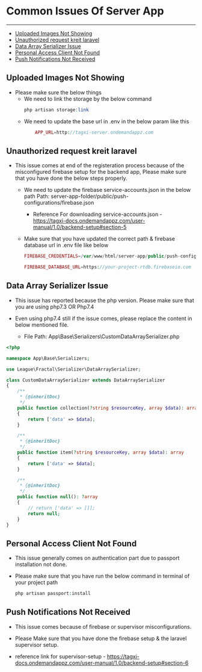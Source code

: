 # Common Issues Of Server App

---

- [Uploaded Images Not Showing](#showing-image-issue)
- [Unauthorized request kreit laravel](#kreit-laravel)
- [Data Array Serializer Issue](#serializer-issue)
- [Personal Access Client Not Found](#access-client-issue)
- [Push Notifications Not Received](#push-notification-issue)

<a name="showing-image-issue"></a>
## Uploaded Images Not Showing

* Please make sure the below things
	* We need to link the storage by the below command
		```php
		php artisan storage:link
		```
	* We need to update the base url in .env in the below param like this
		```php
			APP_URL=http://tagxi-server.ondemandappz.com
		```


	
<a name="kreit-laravel"></a>
## Unauthorized request kreit laravel

* This issue comes at end of the registeration process because of the misconfigured firebase setup for the backend app, Please make sure that you have done the below steps properly.

	* We need to update the firebase service-accounts.json in the below path
		Path: server-app-folder/public/push-configurations/firebase.json

		* Reference For downloading service-accounts.json - https://tagxi-docs.ondemandappz.com/user-manual/1.0/backend-setup#section-5

	* Make sure that you have updated the correct path & firebase database url in .env file like below
		```php
		FIREBASE_CREDENTIALS=/var/www/html/server-app/public/push-configurations/firebase.json

		FIREBASE_DATABASE_URL=https://your-project-rtdb.firebaseio.com
		```



<a name="serializer-issue"></a>
## Data Array Serializer Issue

* This issue has reported because the php version. Please make sure that you are using php7.3 OR Php7.4

* Even using php7.4 still if the issue comes, please replace the content in below mentioned file.
	* File Path: App\Base\Serializers\CustomDataArraySerializer.php


```php
<?php

namespace App\Base\Serializers;

use League\Fractal\Serializer\DataArraySerializer;

class CustomDataArraySerializer extends DataArraySerializer
{
    /**
     * {@inheritDoc}
     */
    public function collection(?string $resourceKey, array $data): array
    {
        return ['data' => $data];
    }

    /**
     * {@inheritDoc}
     */
    public function item(?string $resourceKey, array $data): array
    {
        return ['data' => $data];
    }

    /**
     * {@inheritDoc}
     */
    public function null(): ?array
    {
        // return ['data' => []];
        return null;
    }
}


```

<a name="access-client-issue"></a>
## Personal Access Client Not Found

* This issue generally comes on authentication part due to passport installation not done.

* Please make sure that you have run the below command in terminal of your project path
	
	```php
	php artisan passport:install
	```


<a name="push-notification-issue"></a>
## Push Notifications Not Received

* This issue comes because of firebase or supervisor misconfigurations.

* Please Make sure that you have done the firebase setup & the laravel supervisor setup.

* reference link for supervisor-setup - https://tagxi-docs.ondemandappz.com/user-manual/1.0/backend-setup#section-6

